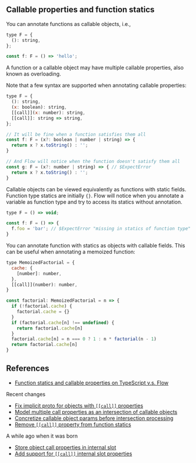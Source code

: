 ## Callable properties and function statics

You can annotate functions as callable objects, i.e.,

```js
type F = {
  (): string,
};

const f: F = () => 'hello';
```

A function or a callable object may have multiple callable properties, also known as overloading.

Note that a few syntax are supported when annotating callable properties:

```js
type F = {
  (): string,   
  (x: boolean): string,
  [[call]](x: number): string,   
  [[call]]: string => string,
};

// It will be fine when a function satisfies them all
const f: F = (x?: boolean | number | string) => {
  return x ? x.toString() : '';
}

// And Flow will notice when the function doesn't satisfy them all
const g: F = (x?: number | string) => { // $ExpectError
  return x ? x.toString() : '';
}
```

Callable objects can be viewed equivalently as functions with static fields. Function type statics are initially `{}`. Flow will notice when you annotate a variable as function type and try to access its statics without annotation.

```js
type F = () => void;

const f: F = () => {
  f.foo = 'bar'; // $ExpectError "missing in statics of function type"
}
```

You can annotate function with statics as objects with callable fields. This can be useful when annotating a memoized function:

```js
type MemoizedFactorial = {
  cache: {
    [number]: number,
  },
  [[call]](number): number,
}

const factorial: MemoizedFactorial = n => {
  if (!factorial.cache) {
    factorial.cache = {}
  }
  if (factorial.cache[n] !== undefined) {
    return factorial.cache[n]
  }
  factorial.cache[n] = n === 0 ? 1 : n * factorial(n - 1)
  return factorial.cache[n]
}
```

References
---

- [Function statics and callable properties on TypeScript v.s. Flow](https://github.com/niieani/typescript-vs-flowtype/pull/55)

Recent changes

- [Fix implicit proto for objects with `[[call]]` properties](https://github.com/facebook/flow/commit/5d7e01d06b85388882b3214e383d26b73e6de111)
- [Model multiple call properties as an intersection of callable objects](https://github.com/facebook/flow/commit/b9e26fd3bf7ba10e8f2f8c4e9c90d7f92afe96e1)
- [Concretize callable object params before intersection processing](https://github.com/facebook/flow/commit/0938da8d7293d0077fbe95c3a3e0eebadb57b012)
- [Remove `[[call]]` property from function statics](https://github.com/facebook/flow/commit/3c5a41026f8da473b3869e0ef6d84afa0b978816)

A while ago when it was born

- [Store object call properties in internal slot](https://github.com/facebook/flow/commit/b9db648afe4f2207a49985aa82b90a485a11a900)
- [Add support for `[[call]]` internal slot properties](https://github.com/facebook/flow/commit/954a72704a6338778c940239573045b28c716488)
